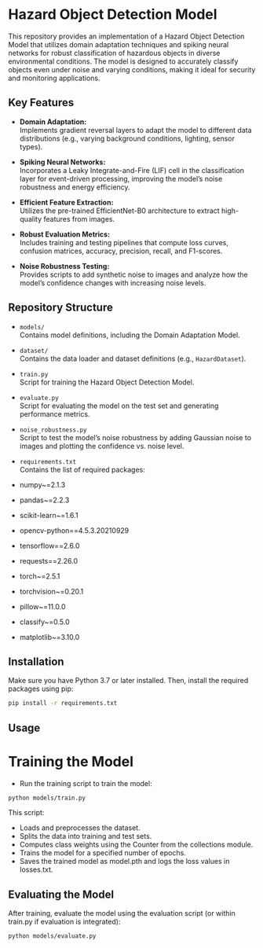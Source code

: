 # Hazard Object Detection Model

This repository provides an implementation of a Hazard Object Detection Model that utilizes domain adaptation techniques
and spiking neural networks for robust classification of hazardous objects in diverse environmental conditions. The
model is designed to accurately classify objects even under noise and varying conditions, making it ideal for security
and monitoring applications.

## Key Features

- **Domain Adaptation:**  
  Implements gradient reversal layers to adapt the model to different data distributions (e.g., varying background
  conditions, lighting, sensor types).

- **Spiking Neural Networks:**  
  Incorporates a Leaky Integrate-and-Fire (LIF) cell in the classification layer for event-driven processing, improving
  the model’s noise robustness and energy efficiency.

- **Efficient Feature Extraction:**  
  Utilizes the pre-trained EfficientNet-B0 architecture to extract high-quality features from images.

- **Robust Evaluation Metrics:**  
  Includes training and testing pipelines that compute loss curves, confusion matrices, accuracy, precision, recall, and
  F1-scores.

- **Noise Robustness Testing:**  
  Provides scripts to add synthetic noise to images and analyze how the model’s confidence changes with increasing noise
  levels.

## Repository Structure

- `models/`  
  Contains model definitions, including the Domain Adaptation Model.

- `dataset/`  
  Contains the data loader and dataset definitions (e.g., `HazardDataset`).

- `train.py`  
  Script for training the Hazard Object Detection Model.

- `evaluate.py`  
  Script for evaluating the model on the test set and generating performance metrics.

- `noise_robustness.py`  
  Script to test the model’s noise robustness by adding Gaussian noise to images and plotting the confidence vs. noise
  level.

- `requirements.txt`  
  Contains the list of required packages:

- numpy~=2.1.3
- pandas~=2.2.3
- scikit-learn~=1.6.1
- opencv-python==4.5.3.20210929
- tensorflow==2.6.0
- requests==2.26.0
- torch~=2.5.1
- torchvision~=0.20.1
- pillow~=11.0.0
- classify~=0.5.0
- matplotlib~=3.10.0

## Installation

Make sure you have Python 3.7 or later installed. Then, install the required packages using pip:

```bash
pip install -r requirements.txt
```

## Usage

# Training the Model

- Run the training script to train the model:

```bash
python models/train.py 
```

This script:

- Loads and preprocesses the dataset.
- Splits the data into training and test sets.
- Computes class weights using the Counter from the collections module.
- Trains the model for a specified number of epochs.
- Saves the trained model as model.pth and logs the loss values in losses.txt.

## Evaluating the Model

After training, evaluate the model using the evaluation script (or within train.py if evaluation is integrated):

```bash
python models/evaluate.py
```
